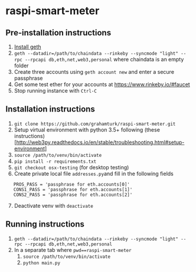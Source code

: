 # raspi-smart-meter

## Pre-installation instructions
1. [Install geth](https://geth.ethereum.org/downloads/)
2. ```geth --datadir=/path/to/chaindata --rinkeby --syncmode "light" --rpc --rpcapi db,eth,net,web3,personal``` where chaindata is an empty folder
3. Create three accounts using `geth account new` and enter a secure passphrase
4. Get some test ether for your accounts at <https://www.rinkeby.io/#faucet>
5. Stop running instance with `Ctrl-C`

## Installation instructions
1. `git clone https://github.com/grahamturk/raspi-smart-meter.git`
2. Setup virtual environment with python 3.5+ following (these instructions)[http://web3py.readthedocs.io/en/stable/troubleshooting.html#setup-environment]
3. `source /path/to/venv/bin/activate`
4. `pip install -r requirements.txt`
5. `git checkout osx-testing` (for desktop testing)
6. Create private local file `addresses.py`and fill in the following fields
```CONTRACT_ADDR = '0x0f8f7f94d13d15007b42b6622858e080825b5646'
   PROS_PASS = 'passphrase for eth.accounts[0]'
   CONS1_PASS = 'passphrase for eth.accounts[1]'
   CONS2_PASS = 'passphrase for eth.accounts[2]'
```
7. Deactivate venv with `deactivate`

## Running instructions
1. `geth --datadir=/path/to/chaindata --rinkeby --syncmode "light" --rpc --rpcapi db,eth,net,web3,personal`
2. In a separate tab where `pwd==raspi-smart-meter`
   1. `source /path/to/venv/bin/activate`
   2. `python main.py`
